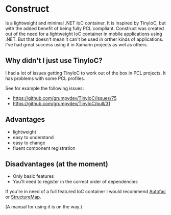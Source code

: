 # Construct
Is a lightweight and minimal .NET IoC container. It is inspired by TinyIoC, but with the added benefit of being fully PCL compliant. Construct was created out of the need for a lightweight IoC container in mobile applications using .NET. But that doesn't mean it can't be used in orther kinds of applications.
I've had great success using it in Xamarin projects as wel as others.

## Why didn't I just use TinyIoC?
I had a lot of issues getting TinyIoC to work out of the box in PCL projects. It has problems with some PCL profiles.

See for example the following issues:
- https://github.com/grumpydev/TinyIoC/issues/75
- https://github.com/grumpydev/TinyIoC/pull/31

## Advantages
- lightweight
- easy to understand
- easy to change
- fluent component registration

## Disadvantages (at the moment)
- Only basic features
- You'll need to register in the correct order of dependencies

If you're in need of a full featured IoC container I would recommend [Autofac](http://autofac.org/) or [StructureMap](http://docs.structuremap.net/).

(A manual for using it is on the way.)
